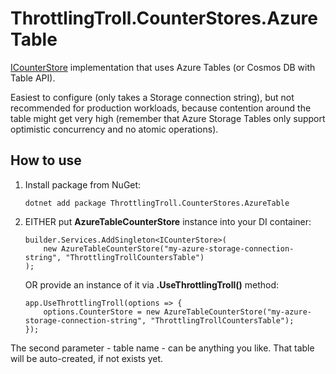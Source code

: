 # ThrottlingTroll.CounterStores.AzureTable

[ICounterStore](https://github.com/scale-tone/ThrottlingTroll/blob/main/ThrottlingTroll.Core/CounterStores/ICounterStore.cs) 
implementation that uses Azure Tables (or Cosmos DB with Table API).

Easiest to configure (only takes a Storage connection string), but not recommended for production workloads, 
because contention around the table might get very high (remember that Azure Storage Tables only support 
optimistic concurrency and no atomic operations).

## How to use

1. Install package from NuGet:
    ```
    dotnet add package ThrottlingTroll.CounterStores.AzureTable
    ```

2. EITHER put **AzureTableCounterStore** instance into your DI container:

    ```
    builder.Services.AddSingleton<ICounterStore>(
        new AzureTableCounterStore("my-azure-storage-connection-string", "ThrottlingTrollCountersTable")
    );
    ```
     OR provide an instance of it via **.UseThrottlingTroll()** method:

    ```
    app.UseThrottlingTroll(options => {
        options.CounterStore = new AzureTableCounterStore("my-azure-storage-connection-string", "ThrottlingTrollCountersTable");
    });
    ```
    
The second parameter - table name - can be anything you like. That table will be auto-created, if not exists yet.
